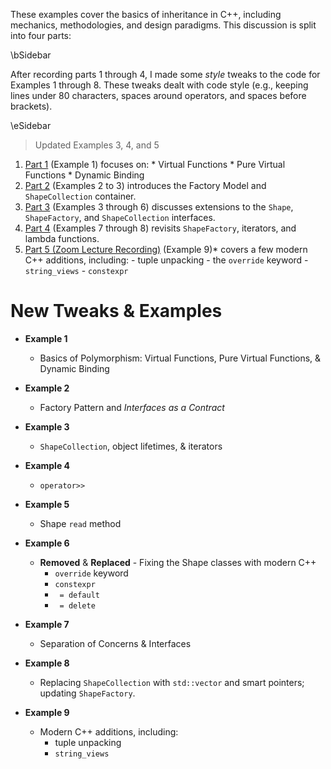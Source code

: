 These examples cover the basics of inheritance in C++, including mechanics,
methodologies, and design paradigms. This discussion is split into four parts:

\bSidebar

After recording parts 1 through 4, I made some *style* tweaks to the code for
Examples 1 through 8. These tweaks dealt with code style (e.g., keeping
lines under 80 characters, spaces around operators, and spaces before
brackets).

\eSidebar

> Updated Examples 3, 4, and 5

  1. [Part 1](https://youtu.be/ZeM1OcxJcsA) (Example 1) focuses on:
    * Virtual Functions
    * Pure Virtual Functions
    * Dynamic Binding
  2. [Part 2](https://youtu.be/6GiGG2Kk7jw) (Examples 2 to 3) introduces the
     Factory Model and `ShapeCollection` container.
  3. [Part 3](https://youtu.be/-YSdI4FBUlo) (Examples 3 through 6) discusses
     extensions to the `Shape`, `ShapeFactory`, and `ShapeCollection`
     interfaces.
  4. [Part 4](https://youtu.be/E2SF6gmpG7Q) (Examples 7 through 8) revisits
     `ShapeFactory`, iterators, and lambda functions.
  5. [Part 5 (Zoom Lecture Recording)](https://odu.zoom.us/rec/share/zghIRrHbif183pvL8xRNfTzcjk8joqgmVKtxhp4i36T-NAQjDdBuVNmIF7G9W8w.bOq3D9iTwbLmxFv4) (Example 9)* covers a few modern C++
     additions, including:
    -  tuple unpacking
    - the `override` keyword
    - `string_views`
    - `constexpr`

# New Tweaks & Examples


  - **Example 1**
    - Basics of Polymorphism: Virtual Functions, Pure Virtual Functions, &
      Dynamic Binding

  - **Example 2**
    - Factory Pattern and *Interfaces as a Contract*

  - **Example 3**
    - `ShapeCollection`, object lifetimes, & iterators

  - **Example 4** 
    - `operator>>`

  - **Example 5**
    - Shape `read` method

  - **Example 6** 
    - **Removed** & **Replaced** - Fixing the Shape classes with modern C++
      - `override` keyword
      - `constexpr`
      - ` = default`
      - ` = delete`

  - **Example 7**
    - Separation of Concerns & Interfaces

 - **Example 8**
   - Replacing `ShapeCollection` with `std::vector` and smart pointers; updating `ShapeFactory`.

 - **Example 9**
    - Modern C++ additions, including:
      -  tuple unpacking
      - `string_views`

